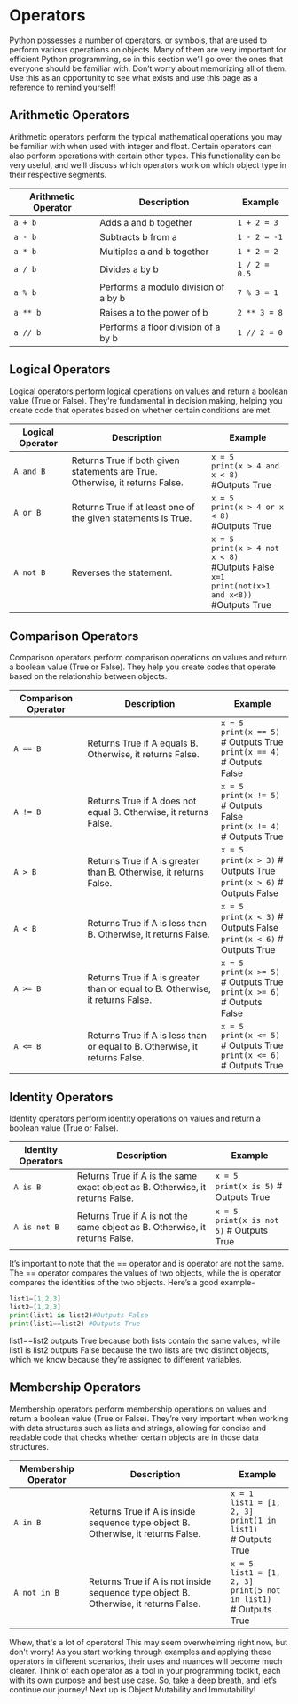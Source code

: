 # Operators

Python possesses a number of operators, or symbols, that are used to perform various operations on objects. Many of them are very important for efficient Python programming, so in this section we’ll go over the ones that everyone should be familiar with. Don’t worry about memorizing all of them. Use this as an opportunity to see what exists and use this page as a reference to remind yourself!

## Arithmetic Operators

Arithmetic operators perform the typical mathematical operations you may be familiar with when used with integer and float. Certain operators can also perform operations with certain other types. This functionality can be very useful, and we’ll discuss which operators work on which object type in their respective segments.

| Arithmetic Operator | Description                                          | Example                   |
|---------------------|------------------------------------------------------|---------------------------|
| `a + b`             | Adds a and b together                                | `1 + 2 = 3`               |
| `a - b`             | Subtracts b from a                                   | `1 - 2 = -1`              |
| `a * b`             | Multiples a and b together                           | `1 * 2 = 2`               |
| `a / b`             | Divides a by b                                       | `1 / 2 = 0.5`             |
| `a % b`             | Performs a modulo division of a by b                 | `7 % 3 = 1`               |
| `a ** b`            | Raises a to the power of b                           | `2 ** 3 = 8`              |
| `a // b`            | Performs a floor division of a by b                  | `1 // 2 = 0`              |

## Logical Operators

Logical operators perform logical operations on values and return a boolean value (True or False). They're fundamental in decision making, helping you create code that operates based on whether certain conditions are met.

| Logical Operator | Description                                                                   | Example                             |
|------------------|-------------------------------------------------------------------------------|-------------------------------------|
| `A and B`        | Returns True if both given statements are True. Otherwise, it returns False.  | `x = 5` <br /> `print(x > 4 and x < 8)` <br /> #Outputs True|
| `A or B`         | Returns True if at least one of the given statements is True.                 | `x = 5` <br />  `print(x > 4 or x < 8)` <br /> #Outputs True|
| `A not B`        | Reverses the statement.                                                       | `x = 5` <br /> `print(x > 4 not x < 8)` <br /> #Outputs False <br /> `x=1` <br /> `print(not(x>1 and x<8))` <br /> #Outputs True|

## Comparison Operators

Comparison operators perform comparison operations on values and return a boolean value (True or False). They help you create codes that operate based on the relationship between objects.

| Comparison Operator | Description | Example |
|---------------------|-------------|---------|
| `A == B` | Returns True if A equals B. Otherwise, it returns False. | `x = 5`<br />`print(x == 5)` # Outputs True<br />`print(x == 4)` # Outputs False |
| `A != B` | Returns True if A does not equal B. Otherwise, it returns False. | `x = 5`<br />`print(x != 5)` # Outputs False<br />`print(x != 4)` # Outputs True |
| `A > B` | Returns True if A is greater than B. Otherwise, it returns False. | `x = 5`<br />`print(x > 3)` # Outputs True<br />`print(x > 6)` # Outputs False |
| `A < B` | Returns True if A is less than B. Otherwise, it returns False. | `x = 5`<br />`print(x < 3)` # Outputs False<br />`print(x < 6)` # Outputs True |
| `A >= B` | Returns True if A is greater than or equal to B. Otherwise, it returns False. | `x = 5`<br />`print(x >= 5)` # Outputs True<br />`print(x >= 6)` # Outputs False |
| `A <= B` | Returns True if A is less than or equal to B. Otherwise, it returns False. | `x = 5`<br />`print(x <= 5)` # Outputs True<br />`print(x <= 6)` # Outputs True |

## Identity Operators

Identity operators perform identity operations on values and return a boolean value (True or False).

| Identity Operators | Description | Example |
|--------------------|-------------|---------|
| `A is B` | Returns True if A is the same exact object as B. Otherwise, it returns False. | `x = 5`<br />`print(x is 5)` # Outputs True |
| `A is not B` | Returns True if A is not the same object as B. Otherwise, it returns False. | `x = 5`<br />`print(x is not 5)` # Outputs True |

It’s important to note that the == operator and is operator are not the same. The == operator compares the values of two objects, while the is operator compares the identities of the two objects. Here’s a good example-

```python
list1=[1,2,3]
list2=[1,2,3]
print(list1 is list2)#Outputs False
print(list1==list2) #Outputs True
```

list1==list2 outputs True because both lists contain the same values, while list1 is list2 outputs False because the two lists are two distinct objects, which we know because they’re assigned to different variables.

## Membership Operators

Membership operators perform membership operations on values and return a boolean value (True or False). They’re very important when working with data structures such as lists and strings, allowing for concise and readable code that checks whether certain objects are in those data structures.

| Membership Operator | Description | Example |
|---------------------|-------------|---------|
| `A in B` | Returns True if A is inside sequence type object B. Otherwise, it returns False. | `x = 1`<br />`list1 = [1, 2, 3]`<br />`print(1 in list1)`<br /># Outputs True |
| `A not in B` | Returns True if A is not inside sequence type object B. Otherwise, it returns False. | `x = 5`<br />`list1 = [1, 2, 3]`<br />`print(5 not in list1)`<br /># Outputs True |

Whew, that's a lot of operators! This may seem overwhelming right now, but don't worry! As you start working through examples and applying these operators in different scenarios, their uses and nuances will become much clearer. Think of each operator as a tool in your programming toolkit, each with its own purpose and best use case.
So, take a deep breath, and let’s continue our journey! Next up is Object Mutability and Immutability!